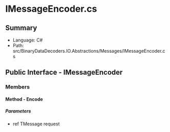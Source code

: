 ﻿# IMessageEncoder.cs

## Summary

* Language: C#
* Path: src/BinaryDataDecoders.IO.Abstractions/Messages/IMessageEncoder.cs

## Public Interface - IMessageEncoder

### Members

#### Method - Encode

#####  Parameters

 - ref TMessage request 

